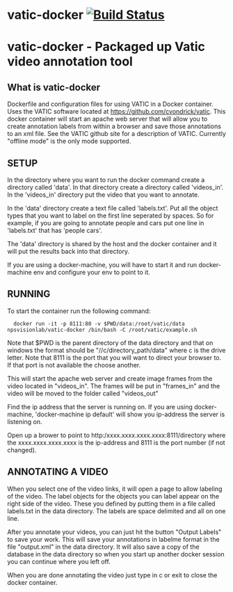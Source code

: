 # vatic-docker [![Build Status](https://travis-ci.org/npsvisionlab/vatic-docker.svg?branch=master)](https://travis-ci.org/npsvisionlab/vatic-docker)

# vatic-docker - Packaged up Vatic video annotation tool

## What is vatic-docker

Dockerfile and configuration files for using VATIC in a Docker container. Uses the VATIC software located at https://github.com/cvondrick/vatic.  This docker container will start an apache web server that will allow you to create annotation labels from within a browser and save those annotations to an xml file.  See the VATIC github site for a description of VATIC. Currently "offline mode" is the only mode supported.


## SETUP

In the directory where you want to run the docker command create a directory called 'data'.  In that directory create a directory called 'videos_in'.  In the 'videos_in' directory put the video that you want to annotate.

In the 'data' directory create a text file called 'labels.txt'.  Put all the object types that you want to label on the first line seperated by spaces.  So for example, if you are going to annotate people and cars put one line in 'labels.txt' that has 'people cars'.

The 'data' directory is shared by the host and the docker container and it will put the results back into that directory.

If you are using a docker-machine, you will have to start it and run docker-machine env and configure your env to point to it.

## RUNNING 

To start the container run the following command:

      docker run -it -p 8111:80 -v $PWD/data:/root/vatic/data npsvisionlab/vatic-docker /bin/bash -C /root/vatic/example.sh

Note that $PWD is the parent directory of the data directory and that on windows the format should be "//c/directory_path/data" where c is the drive letter.
Note that 8111 is the port that you will want to direct your browser to.  If that port is not available the choose another.

This will start the apache web server and create image frames from the video located in "videos_in".  The frames will be put in "frames_in" and the video will be moved to the folder called "videos_out"

Find the ip address that the server is running on.  If you are using docker-machine, 'docker-machine ip default' will show you ip-address the server is listening on.

Open up a brower to point to http:/xxxx.xxxx.xxxx.xxxx:8111/directory where the xxxx.xxxx.xxxx.xxxx is the ip-address and 8111 is the port number (if not changed).

## ANNOTATING A VIDEO

When you select one of the video links, it will open a page to allow labeling of the video.  The label objects for the objects you can label appear on the right side of the video.  These you defined by putting them in a file called labels.txt in the data directory.  The labels are space delimited and all on one line.  

After you annotate your videos, you can just hit the button "Output Labels" to save your work.  This will save your annotations in labelme format in the file "output.xml" in the data directory.  It will also save a copy of the database in the data directory so when you start up another docker session you can continue where you left off.

When you are done annotating the video just type in <ctl>c or exit to close the docker container.

